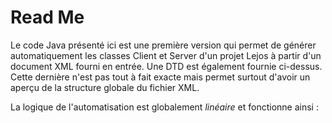 # Read Me

Le code Java présenté ici est une première version qui permet de générer automatiquement les classes Client et Server d'un projet Lejos
à partir d'un document XML fourni en entrée. Une DTD est également fournie ci-dessus. Cette dernière n'est pas tout à fait exacte mais permet
surtout d'avoir un aperçu de la structure globale du fichier XML.

La logique de l'automatisation est globalement *linéaire* et fonctionne ainsi : 

